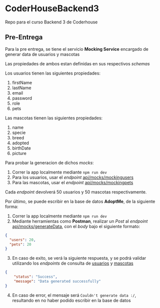 # CoderHouseBackend3

Repo para el curso Backend 3 de Coderhouse

## Pre-Entrega

Para la pre entrega, se tiene el servicio **Mocking Service** encargado de generar data de usuarios y mascotas

Las propiedades de ambos estan definidas en sus respectivos *schemas*

Los usuarios tienen las siguientes propiedades:

1. firstName
2. lastName
3. email
4. password
5. role
6. pets

Las mascotas tienen las siguientes propiedades:

1. name
2. specie
3. breed
4. adopted
5. birthDate
6. picture

Para probar la generacion de dichos *mocks*:

1. Correr la app localmente mediante ```npm run dev```
2. Para los usuarios, usar el *endpoint* [api/mocks/mockingusers](http://localhost:8080/api/mocks/mockingusers)
3. Para las mascotas, usar el *endpoint* [api/mocks/mockingpets](http://localhost:8080/api/mocks/mockingpets)

Cada *endpoint* devolverá 50 usuarios y 50 mascotas respectivamente.

Por último, se puede escribir en la base de datos **AdoptMe**, de la siguiente forma:

1. Correr la app localmente mediante ```npm run dev```
2. Mediante herramientas como **Postman**, realizar un *Post* al *endpoint* [api/mocks/generateData](http://localhost:8080/api/mocks/generateData),
con el *body* bajo el siguiente formato:
```json
{
  "users": 20,
  "pets": 20
}
```
3. En caso de exito, se verá la siguiente respuesta, y se podrá validar utilizando los *endpoints* de consulta de [usuarios](http://localhost:8080/api/users) y [mascotas](http://localhost:8080/api/pets)
```json
{
    "status": "Success",
    "message": "Data generated successfully"
}
```
4. En caso de error, el mensaje será `Couldn't generate data :/`, resultando en no haber podido escribir en la base de datos

